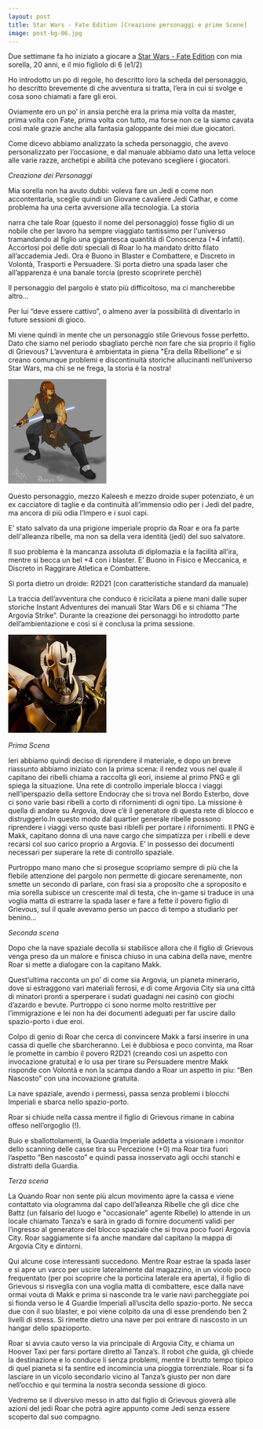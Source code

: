 ```yaml
---
layout: post
title: Star Wars - Fate Edition [Creazione personaggi e prime Scene]
image: post-bg-06.jpg
---
```


Due settimane fa ho iniziato a giocare a [Star Wars - Fate Edition](https://lariservadeimammut.wordpress.com/traduzioni/star-wars-fate-edition/) con mia sorella, 20 anni, e il mio figliolo di 6 (e1/2)

Ho introdotto un po di regole, ho descritto loro la scheda del personaggio, ho descritto brevemente di che avventura si tratta, l’era in cui si svolge e cosa sono chiamati a fare gli eroi.

Oviamente ero un po’ in ansia perchè era la prima mia volta da master, prima volta con Fate, prima volta con tutto, ma forse non ce la siamo cavata così male grazie anche alla fantasia galoppante dei miei due giocatori.

Come dicevo abbiamo analizzato la scheda personaggio, che avevo personalizzato per l’occasione, e dal manuale abbiamo dato una letta veloce alle varie razze, archetipi e  abilità che potevano scegliere i giocatori.

*Creazione dei Personaggi*

Mia sorella non ha avuto dubbi: voleva fare un Jedi e come non accontentarla, sceglie quindi un Giovane cavaliere Jedi Cathar, e come problema ha una certa avversione alla tecnologia. La storia 

narra che tale Roar (questo il nome del personaggio) fosse figlio di un nobile che per lavoro ha sempre viaggiato tantissimo per l'universo tramandando al figlio una gigantesca quantità di Conoscenza (+4 infatti). Accortosi poi delle doti speciali di  Roar lo ha mandato dritto filato all’accademia Jedi. Ora è Buono in Blaster e Combattere, e Discreto in Volontà, Trasporti e Persuadere. Si porta dietro una spada laser che all’apparenza è una banale torcia (presto scoprirete perchè)

Il personaggio del pargolo è stato più difficoltoso, ma ci mancherebbe altro…

Per lui “deve essere cattivo”, o almeno aver la possibilità di diventarlo in future sessioni di gioco.

Mi viene quindi in mente che un personaggio stile Grievous fosse perfetto. Dato che siamo nel periodo sbagliato perchè non fare che sia proprio il figlio di Grievous?  L’avventura è ambientata in piena "Era della Ribellione”  e si creano comunque problemi e discontinuità storiche allucinanti nell’universo Star Wars, ma chi se ne frega, la storia è la nostra!

![Cathar](https://raw.githubusercontent.com/badjem79/bundleItalia/gh-pages/images/thumbnail.rhonun_tor___cathar_jedi.jpg "cathar")

Questo personaggio, mezzo Kaleesh e mezzo droide super potenziato, è un ex cacciatore di taglie e da continuità all’immensio odio per i Jedi del padre, ma ancora di più odia l’Impero e i suoi capi.

E’ stato salvato da una prigione imperiale proprio da Roar e ora fa parte dell'alleanza ribelle, ma non sa della vera identità (jedi) del suo salvatore.

Il suo problema è la mancanza assoluta di diplomazia e la facilità all’ira, mentre si becca un bel +4 con i blaster. E’ Buono in Fisico e Meccanica, e Discreto in Raggirare Atletica  e Combattere.

Si porta dietro un droide: R2D21 (con caratteristiche standard da manuale)

La traccia dell’avventura che conduco è ricicilata a piene mani dalle super storiche Instant Adventures dei manuali Star Wars  D6 e si chiama “The Argovia Strike”. Durante la creazione dei personaggi ho introdotto parte dell’ambientazione e così  si è conclusa la prima sessione.

![Figlio di Grevious](https://raw.githubusercontent.com/badjem79/bundleItalia/gh-pages/images/thumbnail.grevious.jpg "Figlio di Grevious")

*Prima Scena*

Ieri abbiamo quindi deciso di riprendere il materiale, e dopo un breve riassunto abbiamo iniziato con la prima scena: il rendez vous nel quale il capitano dei ribelli chiama a raccolta gli eori, insieme al primo PNG e gli spiega la situazione. Una rete di controllo imperiale blocca i viaggi nell’iperspazio della settore Endocray che si trova nel Bordo Esterbo, dove ci sono varie basi ribelli a corto di rifornimenti di ogni tipo. La missione è quella di andare su Argovia, dove c’è il generatore di questa rete di blocco e distruggerlo.In questo modo dal quartier generale ribelle possono riprendere i viaggi verso quste basi riblelli per portare i rifornimenti. Il PNG è Makk, capitano donna di una nave cargo che simpatizza per i ribelli e deve recarsi col suo carico proprio a Argovia. E’ in possesso dei documenti necessari per superare la rete di controllo spaziale.

Purtroppo mano mano che si prosegue scopriamo sempre di più che la flebile attenzione del pargolo non permette di giocare serenamente, non smette un secondo di parlare, con frasi sia a proposito che a sproposito e mia sorella subisce un crescente mal di testa, che in-game si traduce in una voglia matta di estrarre la spada laser e fare a fette il povero figlio di Grievous, sul il quale avevamo perso un pacco di tempo a studiarlo per benino…

*Seconda scena*

Dopo che la nave spaziale decolla si stabilisce allora che il figlio di  Grievous venga preso da un malore e finisca chiuso in una cabina della nave, mentre Roar si mette a dialogare con la capitano Makk.

Quest’ultima racconta un po’ di come sia Argovia, un pianeta minerario, dove si estraggono vari materiali ferrosi, e di come Argovia City sia una città di minatori pronti a sperperare i sudati guadagni nei casinò con giochi d’azardo e bevute. Purtroppo ci sono norme molto restrittive per l’immigrazione e lei non ha dei documenti adeguati per far uscire dallo spazio-porto i due eroi.

Colpo di genio di Roar che cerca di convincere Makk a farsi inserire in una cassa di quelle che sbarcheranno. Lei è dubbiosa e poco convinta, ma Roar le promette in cambio il povero R2D21 (creando così un aspetto con invocazione gratuita) e lo usa per tirare su Persuadere mentre Makk risponde con Volontà e non la scampa dando a Roar un aspetto in piu: “Ben Nascosto” con una incovazione gratuita.

La nave spaziale, avendo i permessi, passa senza problemi i blocchi Imperiali e sbarca nello spazio-porto.

Roar si chiude nella cassa mentre il figlio di Grievous rimane in cabina offeso nell’orgoglio (!).

Buio e sballottolamenti, la Guardia Imperiale addetta a visionare i monitor dello scanning delle casse tira su Percezione (+0) ma Roar tira fuori l’aspetto “Ben nascosto” e quindi passa inosservato agli occhi stanchi e distratti della Guardia.

*Terza scena*

La Quando Roar non sente più alcun movimento apre la cassa e viene contattato via ologramma dal capo dell’alleanza Ribelle che gli dice che Battz (un falsario del luogo e "occasionale" agente Ribelle) lo attende in un locale chiamato Tanza’s e sarà in grado di fornire documenti validi per l’ingresso al generatore del blocco spaziale che si trova poco fuori Argovia City. Roar saggiamente si fa anche mandare dal capitano la mappa di Argovia City e dintorni.

Qui alcune cose interessanti succedono. Mentre Roar estrae la spada laser e si apre un varco per uscire lateralmente dal magazzino, in un vicolo poco frequentato (per poi scoprire che la porticina laterale era aperta), il figlio di Grievous si risveglia con una voglia matta di combattere, esce dalla nave ormai vouta di Makk e prima si nasconde tra le varie navi parcheggiate poi si fionda verso le 4 Guardie Imperiali all’uscita dello spazio-porto. Ne secca due con il suo blaster, e poi viene colpito da una di esse prendendo ben 2 livelli di stress. Si rimette dietro una nave per poi entrare di nascosto in un hangar dello spazioporto.

Roar si avvia cauto verso la via principale di Argovia City, e chiama un Hoover Taxi per farsi portare diretto al Tanza’s. Il robot che guida, gli chiede la destinazione e lo conduce li senza problemi, mentre il brutto tempo tipico di quel pianeta si fa sentire ed incomincia una pioggia torrenziale. Roar si fa lasciare in un vicolo secondario vicino al Tanza’s giusto per non dare nell’occhio e qui termina la nostra seconda sessione di gioco.

Vedremo se il diversivo messo in atto dal figlio di Grievous gioverà alle azioni del jedi Roar che potrà agire appunto come Jedi senza essere scoperto dal suo compagno.
